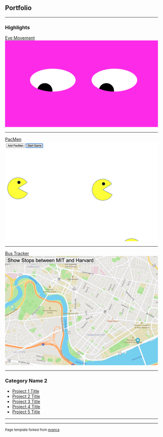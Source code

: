 ## Portfolio

---

### Highlights 

[Eye Movement](https://github.com/cameronheinlein/EyeMovement)
<img src="images/EyeScreenShot.png"/>

---
[PacMen](https://github.com/cameronheinlein/PacMen)
<img src="images/PacmenSS.png"/>

---
[Bus Tracker](https://github.com/cameronheinlein/bus_tracker_animation)
<img src="images/BusTrackerSS.png"/>

---

### Category Name 2

- [Project 1 Title](http://example.com/)
- [Project 2 Title](http://example.com/)
- [Project 3 Title](http://example.com/)
- [Project 4 Title](http://example.com/)
- [Project 5 Title](http://example.com/)

---




---
<p style="font-size:11px">Page template forked from <a href="https://github.com/evanca/quick-portfolio">evanca</a></p>
<!-- Remove above link if you don't want to attibute -->
